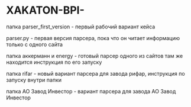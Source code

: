 # XAKATON-BPI-
папка parser_first_version - первый рабочий вариант кейса

parser.py - первая версия парсера, пока что он читает информацию только с одного сайта

папка аккерманн и energy - готовый парсер одного из сайтов
там же находится инструкция по его запуску

папка rifar - новый вариант парсера для завода рифар, инструкция по запуску внутри папки

папка АО Завод Инвестор - вариант парсера для завода АО Завод Инвестор
